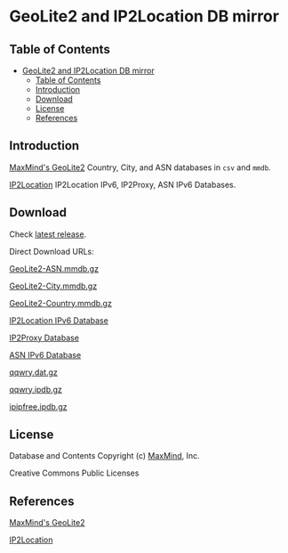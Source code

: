 # GeoLite2 and IP2Location DB mirror

## Table of Contents
<!-- TOC depthFrom:2 -->
- [GeoLite2 and IP2Location DB mirror](#geolite2-and-ip2location-db-mirror)
  - [Table of Contents](#table-of-contents)
  - [Introduction](#introduction)
  - [Download](#download)
  - [License](#license)
  - [References](#references)
<!-- /TOC -->

## Introduction

[MaxMind's GeoLite2](https://dev.maxmind.com/geoip/geoip2/geolite2/) Country, City, and ASN databases in `csv` and `mmdb`.


[IP2Location](https://lite.ip2location.com/) IP2Location IPv6, IP2Proxy, ASN IPv6 Databases.


## Download
Check [latest release](https://github.com/OpenHarmony-mirror/ipgeo-db-redist/releases/latest).

Direct Download URLs:

[GeoLite2-ASN.mmdb.gz](https://github.com/OpenHarmony-mirror/ipgeo-db-redist/raw/download/GeoLite2-ASN.mmdb.gz)

[GeoLite2-City.mmdb.gz](https://github.com/OpenHarmony-mirror/ipgeo-db-redist/raw/download/GeoLite2-City.mmdb.gz)

[GeoLite2-Country.mmdb.gz](https://github.com/OpenHarmony-mirror/ipgeo-db-redist/raw/download/GeoLite2-Country.mmdb.gz)


[IP2Location IPv6 Database](https://github.com/OpenHarmony-mirror/ipgeo-db-redist/raw/download/IP2LOCATION-LITE-DB11.IPV6.BIN.gz)

[IP2Proxy Database](https://github.com/OpenHarmony-mirror/ipgeo-db-redist/raw/download/IP2PROXY-LITE-PX11.BIN.gz)

[ASN IPv6 Database](https://github.com/OpenHarmony-mirror/ipgeo-db-redist/raw/download/IP2LOCATION-LITE-ASN.IPV6.CSV.gz)


[qqwry.dat.gz](https://github.com/OpenHarmony-mirror/ipgeo-db-redist/raw/download/qqwry.dat.gz)

[qqwry.ipdb.gz](https://github.com/OpenHarmony-mirror/ipgeo-db-redist/raw/download/qqwry.ipdb.gz)

[ipipfree.ipdb.gz](https://github.com/OpenHarmony-mirror/ipgeo-db-redist/raw/download/ipipfree.ipdb.gz)



## License
Database and Contents Copyright (c) [MaxMind](https://www.maxmind.com/), Inc.

Creative Commons Public Licenses

## References

[MaxMind's GeoLite2](https://dev.maxmind.com/geoip/geoip2/geolite2/)

[IP2Location](https://lite.ip2location.com/)
